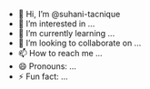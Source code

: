 - 👋 Hi, I’m @suhani-tacnique
- 👀 I’m interested in ...
- 🌱 I’m currently learning ...
- 💞️ I’m looking to collaborate on ...
- 📫 How to reach me ...
- 😄 Pronouns: ...
- ⚡ Fun fact: ...

<!---
suhani-tacnique/suhani-tacnique is a ✨ special ✨ repository because its `README.md` (this file) appears on your GitHub profile.
You can click the Preview link to take a look at your changes.
--->
